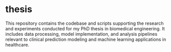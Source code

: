 # thesis
This repository contains the codebase and scripts supporting the research and experiments conducted for my PhD thesis in biomedical engineering. It includes data processing, model implementation, and analysis pipelines relevant to clinical prediction modeling and machine learning applications in healthcare.
